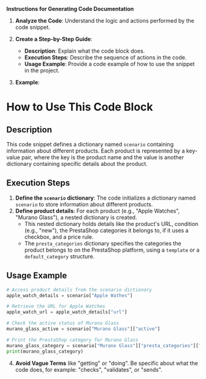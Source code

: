 **Instructions for Generating Code Documentation**

1. **Analyze the Code**: Understand the logic and actions performed by the code snippet.

2. **Create a Step-by-Step Guide**:
    - **Description**: Explain what the code block does.
    - **Execution Steps**: Describe the sequence of actions in the code.
    - **Usage Example**: Provide a code example of how to use the snippet in the project.

3. **Example**:

How to Use This Code Block
=========================================================================================

Description
-------------------------
This code snippet defines a dictionary named `scenario` containing information about different products. Each product is represented by a key-value pair, where the key is the product name and the value is another dictionary containing specific details about the product. 

Execution Steps
-------------------------
1. **Define the `scenario` dictionary**: The code initializes a dictionary named `scenario` to store information about different products.
2. **Define product details**: For each product (e.g., "Apple Watches", "Murano Glass"), a nested dictionary is created. 
    - This nested dictionary holds details like the product's URL, condition (e.g., "new"), the PrestaShop categories it belongs to, if it uses a checkbox, and a price rule. 
    - The `presta_categories` dictionary specifies the categories the product belongs to on the PrestaShop platform, using a `template` or a `default_category` structure.

Usage Example
------------------------

```python
# Access product details from the scenario dictionary
apple_watch_details = scenario["Apple Wathes"]

# Retrieve the URL for Apple Watches
apple_watch_url = apple_watch_details["url"]

# Check the active status of Murano Glass
murano_glass_active = scenario["Murano Glass"]["active"]

# Print the PrestaShop category for Murano Glass
murano_glass_category = scenario["Murano Glass"]["presta_categories"]["default_category"]["11209"]
print(murano_glass_category) 

```

4. **Avoid Vague Terms** like "getting" or "doing". Be specific about what the code does, for example: "checks", "validates", or "sends".